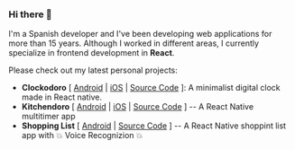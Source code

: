 ### Hi there 👋

I'm a Spanish developer and I've been developing web applications for more than 15 years. Although I worked in different areas, I currently specialize in frontend development in **React**.

Please check out my latest personal projects:

- **Clockodoro** [ [Android](https://play.google.com/store/apps/details?id=com.retroclock) | [iOS](https://apps.apple.com/app/clockodoro/id6443605878) | [Source Code](https://github.com/gchumillas/clockodoro) ]: A minimalist digital clock made in React native.
- **Kitchendoro** [ [Android](https://play.google.com/store/apps/details?id=com.multitimer&hl=en&gl=US) | [iOS](https://apps.apple.com/es/app/kitchendoro/id1607064139) | [Source Code](https://github.com/gchumillas/multi-timer) ] -- A React Native multitimer app
- **Shopping List** [ [Android](https://play.google.com/store/apps/details?id=com.gchumillas.shoppinglist) | [Source Code](https://github.com/gchumillas/shoppinglist) ] -- A React Native shoppint list app with :boom: Voice Recognizion :boom:

<!--
**gchumillas/gchumillas** is a ✨ _special_ ✨ repository because its `README.md` (this file) appears on your GitHub profile.

Here are some ideas to get you started:

- 🔭 I’m currently working on ...
- 🌱 I’m currently learning ...
- 👯 I’m looking to collaborate on ...
- 🤔 I’m looking for help with ...
- 💬 Ask me about ...
- 📫 How to reach me: ...
- 😄 Pronouns: ...
- ⚡ Fun fact: ...
-->
